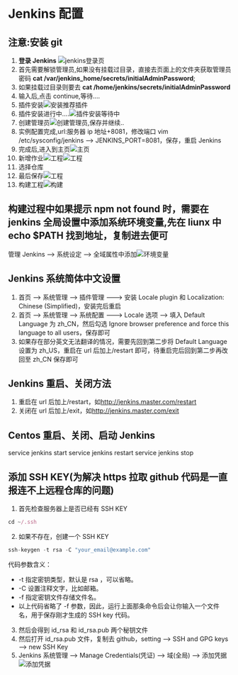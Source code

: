 <!--
 * @Author: wy
 * @Date: 2019-11-03 19:56:52
 * @LastEditTime: 2021-03-15 14:14:27
 * @LastEditors: Please set LastEditors
 * @Description:
 * @FilePath: /learningnotes/jenkinsconfig/jenkinsConfig.md
-->

# Jenkins 配置

## 注意:安装 git

1. **登录 Jenkins** ![jenkins登录页](img/loginjenkins.png)
2. 首先需要解锁管理员,如果没有挂载过目录，直接去页面上的文件夹获取管理员密码 **cat /var/jenkins_home/secrets/initialAdminPassword**;
3. 如果挂载过目录则要去 **cat /home/jenkins/secrets/initialAdminPassword**
4. 输入后,点击 continue,等待....
5. 插件安装![安装推荐插件](img/installplugins.png)
6. 插件安装进行中....![插件安装等待中](img/pluginsinstall...png)
7. 创建管理员![创建管理员](img/createadmin.png),保存并继续..
8. 实例配置完成,url:服务器 ip 地址+8081，修改端口 vim /etc/sysconfig/jenkins --> JENKINS_PORT=8081，保存，重启 Jenkins
9. 完成后,进入到主页![主页](img/jenkinsindex.png)
10. 新增作业![工程](img/createProject-setp1.png)![工程](img/createProject-step2.png)
11. 选择仓库
12. 最后保存![工程](img/createProject-step3.png)
13. 构建工程![构建](img/buildProject.png)

## 构建过程中如果提示 npm not found 时，需要在 jenkins 全局设置中添加系统环境变量,先在 liunx 中 echo $PATH 找到地址，复制进去便可

管理 Jenkins --> 系统设定 --> 全域属性中添加![环境变量](img/setPath.png)

## Jenkins 系统简体中文设置

1. 首页 --> 系统管理 --> 插件管理 ---> 安装 Locale plugin 和 Localization: Chinese (Simplified)，安装完后重启
2. 首页 --> 系统管理 --> 系统配置 ---> Locale 选项 --> 填入 Default Language 为 zh_CN，然后勾选 Ignore browser preference and force this language to all users，保存即可
3. 如果存在部分英文无法翻译的情况，需要先回到第二步将 Default Language 设置为 zh_US，重启在 url 后加上/restart 即可，待重启完后回到第二步再改回至 zh_CN 保存即可

## Jenkins 重启、关闭方法

1. 重启在 url 后加上/restart，如<http://jenkins.master.com/restart>
2. 关闭在 url 后加上/exit，如<http://jenkins.master.com/exit>

## Centos 重启、关闭、启动 Jenkins

service jenkins start
service jenkins restart
service jenkins stop

## 添加 SSH KEY(为解决 https 拉取 github 代码是一直报连不上远程仓库的问题)

1. 首先检查服务器上是否已经有 SSH KEY

```javascript
cd ~/.ssh
```

2. 如果不存在，创建一个 SSH KEY

```javascript
ssh-keygen -t rsa -C "your_email@example.com"
```

代码参数含义：

- -t 指定密钥类型，默认是 rsa ，可以省略。
- -C 设置注释文字，比如邮箱。
- -f 指定密钥文件存储文件名。
- 以上代码省略了 -f 参数，因此，运行上面那条命令后会让你输入一个文件名，用于保存刚才生成的 SSH key 代码。

3. 然后会得到 id_rsa 和 id_rsa.pub 两个秘钥文件
4. 然后打开 id_rsa.pub 文件，复制去 github，setting --> SSH and GPG keys --> new SSH Key
5. Jenkins 系统管理 --> Manage Credentials(凭证) --> 域(全局) --> 添加凭据
   ![添加凭据](./img/Add-SSH-KEY.png)
